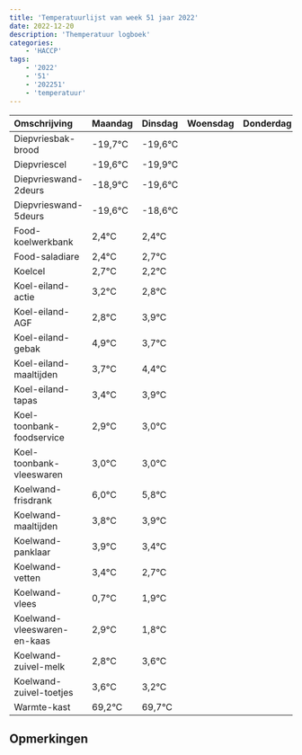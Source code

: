 ```yaml
---
title: 'Temperatuurlijst van week 51 jaar 2022'
date: 2022-12-20
description: 'Themperatuur logboek'
categories:
    - 'HACCP'
tags:
    - '2022'
    - '51'
    - '202251'
    - 'temperatuur'
---
```

|Omschrijving|Maandag|Dinsdag|Woensdag|Donderdag|Vrijdag|Zaterdag|Zondag|
|:---|:---|:---|:---|:---|:---|:---|:---|
|Diepvriesbak-brood|-19,7°C|-19,6°C| | | | | |
|Diepvriescel|-19,6°C|-19,9°C| | | | | |
|Diepvrieswand-2deurs|-18,9°C|-19,6°C| | | | | |
|Diepvrieswand-5deurs|-19,6°C|-18,6°C| | | | | |
|Food-koelwerkbank|2,4°C|2,4°C| | | | | |
|Food-saladiare|2,4°C|2,7°C| | | | | |
|Koelcel|2,7°C|2,2°C| | | | | |
|Koel-eiland-actie|3,2°C|2,8°C| | | | | |
|Koel-eiland-AGF|2,8°C|3,9°C| | | | | |
|Koel-eiland-gebak|4,9°C|3,7°C| | | | | |
|Koel-eiland-maaltijden|3,7°C|4,4°C| | | | | |
|Koel-eiland-tapas|3,4°C|3,9°C| | | | | |
|Koel-toonbank-foodservice|2,9°C|3,0°C| | | | | |
|Koel-toonbank-vleeswaren|3,0°C|3,0°C| | | | | |
|Koelwand-frisdrank|6,0°C|5,8°C| | | | | |
|Koelwand-maaltijden|3,8°C|3,9°C| | | | | |
|Koelwand-panklaar|3,9°C|3,4°C| | | | | |
|Koelwand-vetten|3,4°C|2,7°C| | | | | |
|Koelwand-vlees|0,7°C|1,9°C| | | | | |
|Koelwand-vleeswaren-en-kaas|2,9°C|1,8°C| | | | | |
|Koelwand-zuivel-melk|2,8°C|3,6°C| | | | | |
|Koelwand-zuivel-toetjes|3,6°C|3,2°C| | | | | |
|Warmte-kast|69,2°C|69,7°C| | | | | |

## Opmerkingen


